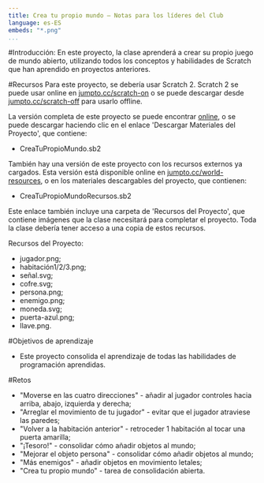 ```yaml
---
title: Crea tu propio mundo — Notas para los líderes del Club
language: es-ES
embeds: "*.png"
...
```


#Introducción:
En este proyecto, la clase aprenderá a crear su propio juego de mundo abierto, utilizando todos los conceptos y habilidades de Scratch que han aprendido en proyectos anteriores.

#Recursos
Para este proyecto, se debería usar Scratch 2. Scratch 2 se puede usar online en [jumpto.cc/scratch-on](http://jumpto.cc/scratch-on) o se puede descargar desde [jumpto.cc/scratch-off](http://jumpto.cc/scratch-off) para usarlo offline.

La versión completa de este proyecto se puede encontrar <a href="http://scratch.mit.edu/projects/34248822/#editor">online</a>, o se puede descargar haciendo clic en el enlace 'Descargar Materiales del Proyecto', que contiene:

+ CreaTuPropioMundo.sb2

También hay una versión de este proyecto con los recursos externos ya cargados. Esta versión está disponible online en [jumpto.cc/world-resources](http://jumpto.cc/world-resources), o en los materiales descargables del proyecto, que contienen:

+ CreaTuPropioMundoRecursos.sb2 

Este enlace también incluye una carpeta de 'Recursos del Proyecto', que contiene imágenes que la clase necesitará para completar el proyecto. Toda la clase debería tener acceso a una copia de estos recursos.

Recursos del Proyecto:
+ jugador.png;
+ habitación1/2/3.png;
+ señal.svg;
+ cofre.svg;
+ persona.png;
+ enemigo.png;
+ moneda.svg;
+ puerta-azul.png;
+ llave.png.


#Objetivos de aprendizaje
+ Este proyecto consolida el aprendizaje de todas las habilidades de programación aprendidas.

#Retos
+ "Moverse en las cuatro direcciones" - añadir al jugador controles hacia arriba, abajo, izquierda y derecha;
+ "Arreglar el movimiento de tu jugador" - evitar que el jugador atraviese las paredes;
+ "Volver a la habitación anterior" - retroceder 1 habitación al tocar una puerta amarilla;
+ "¡Tesoro!" - consolidar cómo añadir objetos al mundo;
+ "Mejorar el objeto persona" - consolidar cómo añadir objetos al mundo;
+ "Más enemigos" - añadir objetos en movimiento letales;
+ "Crea tu propio mundo" - tarea de consolidación abierta.
